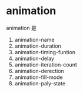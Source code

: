 # animation

animation 是

1. animation-name
2. animation-duration
3. animation-timing-funtion
4. animation-delay
5. animation-iteration-count
6. animation-derection
7. animation-fill-mode
8. animation-paly-state
